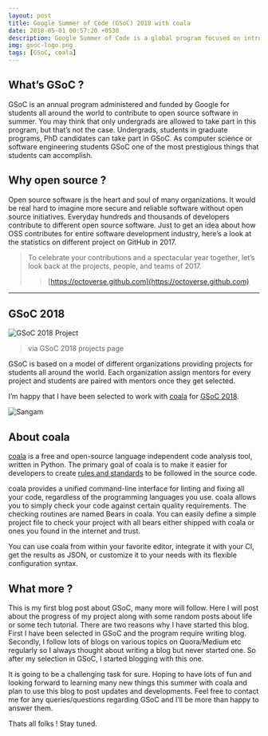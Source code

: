```yaml
---
layout: post
title: Google Summer of Code (GSoC) 2018 with coala
date: 2018-05-01 00:57:20 +0530
description: Google Summer of Code is a global program focused on introducing students to open source software development. Students work on a 3 month programming project with an open source organization during their break from university.
img: gsoc-logo.png
tags: [GSoC, coala]
---
```


## What’s GSoC ?

GSoC is an annual program administered and funded by Google for students all
around the world to contribute to open source software in summer. You may
think that only undergrads are allowed to take part in this program, but
that’s not the case. Undergrads, students in graduate programs, PhD candidates
can take part in GSoC. As computer science or software engineering students
GSoC one of the most prestigious things that students can accomplish.

## Why open source ?

Open source software is the heart and soul of many organizations. It would be
real hard to imagine more secure and reliable software without open source
initiatives. Everyday hundreds and thousands of developers contribute to
different open source software. Just to get an idea about how OSS contributes
for entire software development industry, here’s a look at the statistics on
different project on GitHub in 2017.

> To celebrate your contributions and a spectacular year together, let’s look
back at the projects, people, and teams of 2017.
>> [https://octoverse.github.com](https://octoverse.github.com)

---
## GSoC 2018

![GSoC 2018 Project]({{site.baseurl}}/assets/img/GSoCPage.png)
> via GSoC 2018 projects page

GSoC is based on a model of different organizations providing projects for
students all around the world. Each organization assign mentors for every
project and students are paired with mentors once they get selected.

I’m happy that I have been selected to work with [coala](https://coala.io) for
[GSoC 2018](https://summerofcode.withgoogle.com/).

![Sangam]({{site.baseurl}}/assets/img/selection.png)

## About coala

[coala](https://coala.io) is a free and open-source language independent code
analysis tool, written in Python. The primary goal of coala is to make it
easier for developers to create [rules and standards](https://docs.coala.io/en/latest/Users/coafile.html)
to be followed in the source code.

coala provides a unified command-line interface for linting and fixing all
your code, regardless of the programming languages you use. coala allows you
to simply check your code against certain quality requirements. The checking
routines are named Bears in coala. You can easily define a simple project file
to check your project with all bears either shipped with coala or ones you
found in the internet and trust.

You can use coala from within your favorite editor, integrate it with your CI,
get the results as JSON, or customize it to your needs with its flexible
configuration syntax.

## What more ?

This is my first blog post about GSoC, many more will follow. Here I will post
about the progress of my project along with some random posts about life or
some tech tutorial. There are two reasons why I have started this blog. First
I have been selected in GSoC and the program require writing blog. Secondly,
I follow lots of blogs on various topics on Quora/Medium etc regularly so I
always thought about writing a blog but never started one. So after my
selection in GSoC, I started blogging with this one.

It is going to be a challenging task for sure. Hoping to have lots of fun and
looking forward to learning many new things this summer with coala and plan to
use this blog to post updates and developments. Feel free to contact me for
any queries/questions regarding GSoC and I’ll be more than happy to answer
them.

Thats all folks ! Stay tuned.

